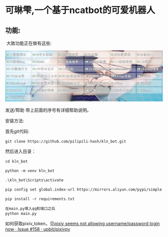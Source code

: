 # 可琳雫,一个基于ncatbot的可爱机器人

## 功能:

​	大致功能正在做有这些:

![menu](/img/menu.png)

发送/帮助 带上前面的序号有详细帮助说明。

安装方法:

首先git代码:

```
git clone https://github.com/pilipili-hash/kln_bot.git
```

然后进入目录：

```
cd kln_bot
```

```
python -m venv kln_bot
```

```
.\kln_bot\Scripts\activate
```

```
pip config set global.index-url https://mirrors.aliyun.com/pypi/simple
```

```
pip install -r requirements.txt
```

```
在main.py填入qq和端口之后
python main.py
```

如何获取pixiv_token，见[pixiv seems not allowing username/password login now · Issue #158 · upbit/pixivpy](https://github.com/upbit/pixivpy/issues/158#issuecomment-778919084)